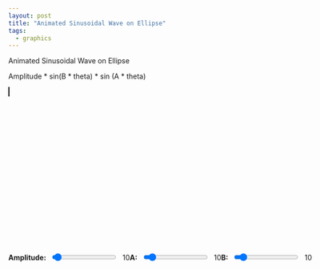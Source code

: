 ```yaml
---
layout: post
title: "Animated Sinusoidal Wave on Ellipse"
tags:
  - graphics
---
```


Animated Sinusoidal Wave on Ellipse 

Amplitude * sin(B * theta) * sin (A * theta)

<style>
    canvas {
      border: 1px solid black;
    }
    .controls {
      display: flex;
      align-items: center;
      margin-top: 10px;
    }
    .label {
      margin-right: 10px;
      font-weight: bold;
    }
    .frequency-value, .dropdown {
      margin-left: 10px;
    }
</style>
<canvas id="ellipseCanvas" width="600" height="600"></canvas>
<!-- Controls -->
<div class="controls">
    <span class="label">Amplitude:</span>
    <input type="range" id="amplitudecontrol" min="1" max="300" value="10">
    <span id="amplitudevalue" class="frequency-value">10</span>
    <span class="label">A:</span>
    <input type="range" id="frequencyControlA" min="1" max="100" value="10">
    <span id="frequencyValueA" class="frequency-value">10</span>
    <span class="label">B:</span>
    <input type="range" id="frequencyControlB" min="1" max="100" value="10">
    <span id="frequencyValueB" class="frequency-value">10</span>
    
    <div class="dropdown">
      <label class="label">Color Gradient:</label>
      <select id="colorGradientSelector">
        <option value="blueToRed">Blue to Red</option>
        <option value="greenToPurple">Green to Purple</option>
        <option value="yellowToOrange">Yellow to Orange</option>
      </select>
    </div>
    
    <div class="dropdown">
      <label class="label">Background Color:</label>
      <input type="color" id="backgroundColorPicker" value="#FFFFFF">
    </div>
</div>

<script>
    const canvas = document.getElementById('ellipseCanvas');
    const ctx = canvas.getContext('2d');

    const majorAxis = 200; // Length of the major axis of the ellipse
    const minorAxis = 100; // Length of the minor axis of the ellipse
    let A = 10;  // Amplitude of the wave
    let B1 = 10;    // Frequency multiplier for the wave (initial value)
    let B2 = 10;    // Frequency multiplier for the wave (initial value)
    let phase = 0; // Initial phase for the animation

    let baseBgColor = "#FFFFFF"; // Base background color
    let currentBgColor = { r: 255, g: 255, b: 255 }; // Current background color that morphs

    // Define color gradients
    const gradients = {
      blueToRed: ["#0000FF", "#3333FF", "#6666FF", "#9999FF", "#FF9999", "#FF6666", "#FF3333", "#FF0000"],
      greenToPurple: ["#00FF00", "#33FF33", "#66FF66", "#99FF99", "#CC99FF", "#9966FF", "#6633FF", "#3300FF"],
      yellowToOrange: ["#FFFF00", "#FFCC00", "#FF9900", "#FF6600", "#FF3300", "#FF0033", "#CC0033", "#990033"],
    };
    let selectedGradient = gradients.blueToRed;

    // Center of the canvas
    const centerX = canvas.width / 2;
    const centerY = canvas.height / 2;

    // Convert hex color to RGB
    function hexToRgb(hex) {
      const bigint = parseInt(hex.slice(1), 16);
      return {
        r: (bigint >> 16) & 255,
        g: (bigint >> 8) & 255,
        b: bigint & 255
      };
    }

    // Morph the background color slightly
    function morphBackgroundColor() {
      const { r, g, b } = currentBgColor;

      currentBgColor = {
        r: Math.min(255, Math.max(0, r + (Math.random() - 0.5) * 10)),
        g: Math.min(255, Math.max(0, g + (Math.random() - 0.5) * 10)),
        b: Math.min(255, Math.max(0, b + (Math.random() - 0.5) * 10)),
      };
      ctx.fillStyle = `rgb(${Math.floor(currentBgColor.r)}, ${Math.floor(currentBgColor.g)}, ${Math.floor(currentBgColor.b)})`;
      ctx.fillRect(0, 0, canvas.width, canvas.height);
    }

    // Function to draw the sinusoidal wave along the ellipse

function drawWaveEllipse(major, minor, amplitude, frequencyA, frequencyB, phaseShift) {
  const steps = 360 * 10; // Number of points along the ellipse
  
  ctx.beginPath(); // Begin a new path for the curve
  for (let i = 0; i < steps; i++) {
    const angle = (i * Math.PI) / 180 / 10; // Convert degrees to radians

    // Calculate the elliptical position with sinusoidal radial displacement
    const r = amplitude * Math.sin(frequencyB * angle + phaseShift) * Math.sin(frequencyA * angle);
    const x = centerX + (major + r) * Math.cos(angle);
    const y = centerY + (minor + r) * Math.sin(angle);

    if (i === 0) {
      // Move to the starting point for the curve
      ctx.moveTo(x, y);
    } else {
      // Draw a line to the next point
      ctx.lineTo(x, y);
    }
  }

  ctx.closePath(); // Close the curve (optional for continuous shapes)
  ctx.strokeStyle = selectedGradient[selectedGradient.length - 1]; // Use the final color from the gradient
  ctx.stroke(); // Render the curve
}

    // Function to draw the entire scene with the waving ellipse
    function draw() {
      morphBackgroundColor(); // Apply the morphing background color
      ctx.clearRect(0, 0, canvas.width, canvas.height);
      ctx.lineWidth = 2;

      // Draw the sinusoidal wave ellipse with the current phase shift and gradient
      drawWaveEllipse(majorAxis, minorAxis, A, B1, B2, phase);
    }

    // Animation loop
    function animate() {
      phase += 0.1; // Increment phase for animation effect
      draw();
      requestAnimationFrame(animate); // Loop the animation
    }

    // Amplitude control
    const amplitudecontrol = document.getElementById('amplitudecontrol');
    const amplitudevalue = document.getElementById('amplitudevalue');

    // Frequency control
    const frequencyControlA = document.getElementById('frequencyControlA');
    const frequencyValueA = document.getElementById('frequencyValueA');

    const frequencyControlB = document.getElementById('frequencyControlB');
    const frequencyValueB = document.getElementById('frequencyValueB');

    // Event listener to update frequency and redraw on change
    amplitudecontrol.addEventListener('input', (event) => {
      A = parseInt(event.target.value, 10);
      amplitudevalue.textContent = A;
      draw();
    });

    // Event listener to update frequency and redraw on change
    frequencyControlA.addEventListener('input', (event) => {
      B1 = parseInt(event.target.value, 10);
      frequencyValueA.textContent = B1;
      draw();
    });

    frequencyControlB.addEventListener('input', (event) => {
      B2 = parseInt(event.target.value, 10);
      frequencyValueB.textContent = B2;
      draw();
    });

    // Color gradient selector
    const colorGradientSelector = document.getElementById('colorGradientSelector');
    colorGradientSelector.addEventListener('change', (event) => {
      selectedGradient = gradients[event.target.value];
      draw();
    });

    // Background color picker
    const backgroundColorPicker = document.getElementById('backgroundColorPicker');
    backgroundColorPicker.addEventListener('input', (event) => {
      baseBgColor = event.target.value;
      currentBgColor = hexToRgb(baseBgColor);
      draw();
    });

    // Start the animation
    animate();
</script>

